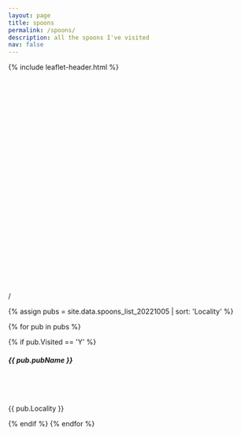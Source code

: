 ```yaml
---
layout: page
title: spoons
permalink: /spoons/
description: all the spoons I've visited
nav: false
---
```


{% include leaflet-header.html %}


<div id="map" class="mb-3" style="height: 30em; border-radius: 5px;"></div>

<div class="progress mb-1">
  <div class="progress-bar" id="pubProgressbar" role="progressbar" aria-valuenow="0" aria-valuemin="0" aria-valuemax="100"></div>
</div>
  <p class="text-center mb-3"><span id="progressLeft"></span> / <span id="progressRight"></span></p>

{% assign pubs = site.data.spoons_list_20221005 | sort: 'Locality' %}
<div class="card-columns">
{% for pub in pubs %}

{% if pub.Visited == 'Y' %}
        <div class="card shadow-none border-black mb-3 text-center card-block d-flex">
            <div class="card-body align-items-center d-flex justify-content-center" style="height: 6em;">
                <h5 class="card-title">{{ pub.pubName }}</h5>
            </div>
            <div class="card-footer">
                <p class="card-text">{{ pub.Locality }}</p>
            </div>
        </div>
{% endif %}
{% endfor %}
</div>

<style>

.leaflet-marker-icon {
    border-radius: 5px;
}

</style>

<script>

    var spoonsIcon = L.icon({
        iconUrl: '/assets/img/spoons-icon.png',
        iconSize: [24, 24],
    });


    var pubPoints = {{ site.data.spoons_list_20221005 | jsonify }};
    // console.log(pubPoints);
    var map = L.map('map').setView([53.19059056109805, -1.864886360220277], 8);

    L.tileLayer('https://{s}.basemaps.cartocdn.com/light_all/{z}/{x}/{y}{r}.png', {
        maxZoom: 19,
        attribution: '&copy; <a href="http://www.openstreetmap.org/copyright">OpenStreetMap</a>'
    }).addTo(map);

    var count = 0;


    for (i in pubPoints) {
        let pub = pubPoints[i];
        if (pub.Visited == "Y") {
            let marker = L.marker([pub.Latitude,pub.Longitude,], {icon: spoonsIcon}).addTo(map);
            marker.bindPopup(pub.pubName);
            count += 1;
        }
    }
    
    document.getElementById("progressLeft").innerHTML = count;
    document.getElementById("progressRight").innerHTML = pubPoints.length;


    document.getElementById("pubProgressbar").ariaValueMax = pubPoints.length;
    document.getElementById("pubProgressbar").ariaValueNow = count;

    document.getElementById("pubProgressbar").style.width = (count / pubPoints.length * 100) + "%";

</script>